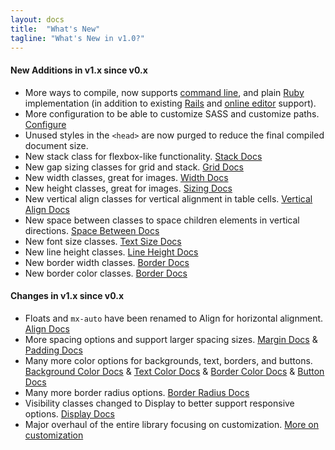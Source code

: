 ```yaml
---
layout: docs
title:  "What's New"
tagline: "What's New in v1.0?"
---
```

#### New Additions in v1.x since v0.x
- More ways to compile, now supports [command line](/docs/setup#command-line), and plain [Ruby](/docs/setup#ruby) implementation (in addition to existing [Rails](/docs/setup#ruby-on-rails) and [online editor](https://editor.bootstrapemail.com) support).
- More configuration to be able to customize SASS and customize paths. [Configure](/docs/configure)
- Unused styles in the `<head>` are now purged to reduce the final compiled document size.
- New stack class for flexbox-like functionality. [Stack Docs](/docs/stack)
- New gap sizing classes for grid and stack. [Grid Docs](/docs/gap)
- New width classes, great for images. [Width Docs](/docs/width)
- New height classes, great for images. [Sizing Docs](/docs/height)
- New vertical align classes for vertical alignment in table cells. [Vertical Align Docs](/docs/vertical-align)
- New space between classes to space children elements in vertical directions. [Space Between Docs](/docs/space-between)
- New font size classes. [Text Size Docs](/docs/text-size)
- New line height classes. [Line Height Docs](/docs/line-height)
- New border width classes. [Border Docs](/docs/border)
- New border color classes. [Border Docs](/docs/border-color)

#### Changes in v1.x since v0.x
- Floats and `mx-auto` have been renamed to Align for horizontal alignment. [Align Docs](/docs/align)
- More spacing options and support larger spacing sizes. [Margin Docs](/docs/spacing) & [Padding Docs](/docs/spacing)
- Many more color options for backgrounds, text, borders, and buttons. [Background Color Docs](/docs/background-color) & [Text Color Docs](/docs/text-color) & [Border Color Docs](/docs/border-color) & [Button Docs](/docs/button)
- Many more border radius options. [Border Radius Docs](/docs/border-radius)
- Visibility classes changed to Display to better support responsive options. [Display Docs](/docs/display)
- Major overhaul of the entire library focusing on customization. [More on customization](/docs/configure)
